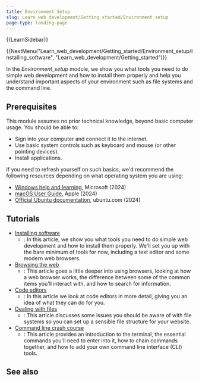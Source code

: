 ```yaml
---
title: Environment Setup
slug: Learn_web_development/Getting_started/Environment_setup
page-type: landing-page
---
```


{{LearnSidebar}}

{{NextMenu("Learn_web_development/Getting_started/Environment_setup/Installing_software", "Learn_web_development/Getting_started")}}

In the _Environment_setup_ module, we show you what tools you need to do simple web development and how to install them properly and help you understand important aspects of your environment such as file systems and the command line.

## Prerequisites

This module assumes no prior technical knowledge, beyond basic computer usage. You should be able to:

- Sign into your computer and connect it to the internet.
- Use basic system controls such as keyboard and mouse (or other pointing devices).
- Install applications.

If you need to refresh yourself on such basics, we'd recommend the following resources depending on what operating system you are using:

- [Windows help and learning](https://support.microsoft.com/windows), Microsoft (2024)
- [macOS User Guide](https://support.apple.com/guide/mac-help/welcome/mac), Apple (2024)
- [Official Ubuntu documentation](https://help.ubuntu.com/), ubuntu.com (2024)

## Tutorials

- [Installing software](/en-US/docs/Learn_web_development/Getting_started/Environment_setup/Installing_software)
  - : In this article, we show you what tools you need to do simple web development and how to install them properly. We'll set you up with the bare minimum of tools for now, including a text editor and some modern web browsers.
- [Browsing the web](/en-US/docs/Learn_web_development/Getting_started/Environment_setup/Browsing_the_web)
  - : This article goes a little deeper into using browsers, looking at how a web browser works, the difference between some of the common items you'll interact with, and how to search for information.
- [Code editors](/en-US/docs/Learn_web_development/Getting_started/Environment_setup/Code_editors)
  - : In this article we look at code editors in more detail, giving you an idea of what they can do for you.
- [Dealing with files](/en-US/docs/Learn_web_development/Getting_started/Environment_setup/Dealing_with_files)
  - : This article discusses some issues you should be aware of with file systems so you can set up a sensible file structure for your website.
- [Command line crash course](/en-US/docs/Learn_web_development/Getting_started/Environment_setup/Command_line)
  - : This article provides an introduction to the terminal, the essential commands you'll need to enter into it, how to chain commands together, and how to add your own command line interface (CLI) tools.

## See also
